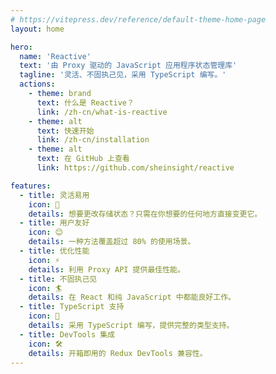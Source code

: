 ```yaml
---
# https://vitepress.dev/reference/default-theme-home-page
layout: home

hero:
  name: 'Reactive'
  text: '由 Proxy 驱动的 JavaScript 应用程序状态管理库'
  tagline: '灵活、不固执己见，采用 TypeScript 编写。'
  actions:
    - theme: brand
      text: 什么是 Reactive？
      link: /zh-cn/what-is-reactive
    - theme: alt
      text: 快速开始
      link: /zh-cn/installation
    - theme: alt
      text: 在 GitHub 上查看
      link: https://github.com/sheinsight/reactive

features:
  - title: 灵活易用
    icon: 🧩
    details: 想要更改存储状态？只需在你想要的任何地方直接变更它。
  - title: 用户友好
    icon: 😊
    details: 一种方法覆盖超过 80% 的使用场景。
  - title: 优化性能
    icon: ⚡️
    details: 利用 Proxy API 提供最佳性能。
  - title: 不固执己见
    icon: 🏄
    details: 在 React 和纯 JavaScript 中都能良好工作。
  - title: TypeScript 支持
    icon: 🦄
    details: 采用 TypeScript 编写，提供完整的类型支持。
  - title: DevTools 集成
    icon: 🛠️
    details: 开箱即用的 Redux DevTools 兼容性。
---
```

